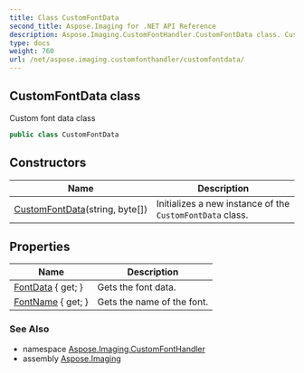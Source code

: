 ```yaml
---
title: Class CustomFontData
second_title: Aspose.Imaging for .NET API Reference
description: Aspose.Imaging.CustomFontHandler.CustomFontData class. Custom font data class
type: docs
weight: 760
url: /net/aspose.imaging.customfonthandler/customfontdata/
---
```

## CustomFontData class

Custom font data class

```csharp
public class CustomFontData
```

## Constructors

| Name | Description |
| --- | --- |
| [CustomFontData](customfontdata/)(string, byte[]) | Initializes a new instance of the `CustomFontData` class. |

## Properties

| Name | Description |
| --- | --- |
| [FontData](../../aspose.imaging.customfonthandler/customfontdata/fontdata/) { get; } | Gets the font data. |
| [FontName](../../aspose.imaging.customfonthandler/customfontdata/fontname/) { get; } | Gets the name of the font. |

### See Also

* namespace [Aspose.Imaging.CustomFontHandler](../../aspose.imaging.customfonthandler/)
* assembly [Aspose.Imaging](../../)


